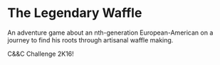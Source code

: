 # The Legendary Waffle

An adventure game about an nth-generation European-American on a journey to find his roots through artisanal waffle making.

C&amp;&amp;C Challenge 2K16!
